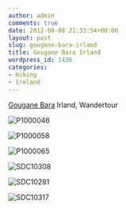 ```yaml
---
author: admin
comments: true
date: 2012-08-08 21:33:54+00:00
layout: post
slug: gougane-bara-irland
title: Gougane Bara Irland
wordpress_id: 1436
categories:
- Hiking
- Ireland
---
```


[Gougane Bara](http://de.wikipedia.org/wiki/Gougane_Barra) Irland, Wandertour




![P1000046](http://andydunkel.net/assets/uploads/2012/08/P1000046.jpg)




![P1000058](http://andydunkel.net/assets/uploads/2012/08/P1000058.jpg)




![P1000065](http://andydunkel.net/assets/uploads/2012/08/P1000065.jpg)




![SDC10308](http://andydunkel.net/assets/uploads/2012/08/SDC10308.jpg)




![SDC10281](http://andydunkel.net/assets/uploads/2012/08/SDC10281.jpg)




![SDC10317](http://andydunkel.net/assets/uploads/2012/08/SDC10317.jpg)




 




 




 
